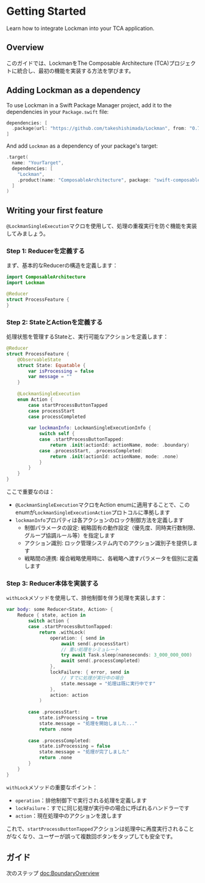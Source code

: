 # Getting Started

Learn how to integrate Lockman into your TCA application.

## Overview

このガイドでは、LockmanをThe Composable Architecture (TCA)プロジェクトに統合し、最初の機能を実装する方法を学びます。

## Adding Lockman as a dependency

To use Lockman in a Swift Package Manager project, add it to the dependencies in your `Package.swift` file:

```swift
dependencies: [
  .package(url: "https://github.com/takeshishimada/Lockman", from: "0.7.0")
]
```

And add `Lockman` as a dependency of your package's target:

```swift
.target(
  name: "YourTarget",
  dependencies: [
    "Lockman",
    .product(name: "ComposableArchitecture", package: "swift-composable-architecture")
  ]
)
```

## Writing your first feature

`@LockmanSingleExecution`マクロを使用して、処理の重複実行を防ぐ機能を実装してみましょう。

### Step 1: Reducerを定義する

まず、基本的なReducerの構造を定義します：

```swift
import ComposableArchitecture
import Lockman

@Reducer
struct ProcessFeature {
}
```

### Step 2: StateとActionを定義する

処理状態を管理するStateと、実行可能なアクションを定義します：

```swift
@Reducer
struct ProcessFeature {
    @ObservableState
    struct State: Equatable {
        var isProcessing = false
        var message = ""
    }
    
    @LockmanSingleExecution
    enum Action {
        case startProcessButtonTapped
        case processStart
        case processCompleted
        
        var lockmanInfo: LockmanSingleExecutionInfo {
            switch self {
            case .startProcessButtonTapped:
                return .init(actionId: actionName, mode: .boundary)
            case .processStart, .processCompleted:
                return .init(actionId: actionName, mode: .none)
            }
        }
    }
}
```

ここで重要なのは：

- `@LockmanSingleExecution`マクロをAction enumに適用することで、このenumが`LockmanSingleExecutionAction`プロトコルに準拠します
- `lockmanInfo`プロパティは各アクションのロック制御方法を定義します
  - 制御パラメータの設定: 戦略固有の動作設定（優先度、同時実行数制限、グループ協調ルール等）を指定します
  - アクション識別: ロック管理システム内でのアクション識別子を提供します
  - 戦略間の連携: 複合戦略使用時に、各戦略へ渡すパラメータを個別に定義します

### Step 3: Reducer本体を実装する

`withLock`メソッドを使用して、排他制御を伴う処理を実装します：

```swift
var body: some Reducer<State, Action> {
    Reduce { state, action in
        switch action {
        case .startProcessButtonTapped:
            return .withLock(
                operation: { send in
                    await send(.processStart)
                    // 重い処理をシミュレート
                    try await Task.sleep(nanoseconds: 3_000_000_000)
                    await send(.processCompleted)
                },
                lockFailure: { error, send in
                    // すでに処理が実行中の場合
                    state.message = "処理は既に実行中です"
                },
                action: action
            )
            
        case .processStart:
            state.isProcessing = true
            state.message = "処理を開始しました..."
            return .none
            
        case .processCompleted:
            state.isProcessing = false
            state.message = "処理が完了しました"
            return .none
        }
    }
}
```

`withLock`メソッドの重要なポイント：

- `operation`：排他制御下で実行される処理を定義します
- `lockFailure`：すでに同じ処理が実行中の場合に呼ばれるハンドラーです
- `action`：現在処理中のアクションを渡します

これで、`startProcessButtonTapped`アクションは処理中に再度実行されることがなくなり、ユーザーが誤って複数回ボタンをタップしても安全です。

## ガイド

次のステップ <doc:BoundaryOverview>
